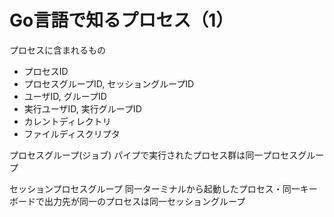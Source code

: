# Go言語で知るプロセス（1）

プロセスに含まれるもの
 - プロセスID
 - プロセスグループID, セッショングループID
 - ユーザID, グループID
 - 実行ユーザID, 実行グループID
 - カレントディレクトリ
 - ファイルディスクリプタ

プロセスグループ(ジョブ)
パイプで実行されたプロセス群は同一プロセスグループ

セッションプロセスグループ
同一ターミナルから起動したプロセス・同一キーボードで出力先が同一のプロセスは同一セッショングループ
